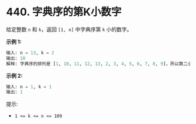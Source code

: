 # 440. 字典序的第K小数字
给定整数 `n` 和 `k`，返回  `[1, n]` 中字典序第 `k` 小的数字。

**示例 1:**
```python
输入: n = 13, k = 2
输出: 10
解释: 字典序的排列是 [1, 10, 11, 12, 13, 2, 3, 4, 5, 6, 7, 8, 9]，所以第二小的数字是 10。
```

**示例 2:**
```python
输入: n = 1, k = 1
输出: 1
```

提示:
- `1 <= k <= n <= 109`
